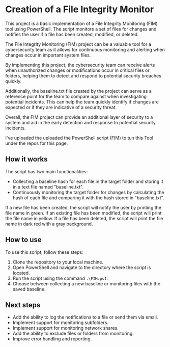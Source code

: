 # Creation of a File Integrity Monitor

This project is a basic implementation of a File Integrity Monitoring (FIM) tool using PowerShell. The script monitors a set of files for changes and notifies the user if a file has been created, modified, or deleted.

The File Integrity Monitoring (FIM) project can be a valuable tool for a cybersecurity team as it allows for continuous monitoring and alerting when changes occur in important system files. 

By implementing this project, the cybersecurity team can receive alerts when unauthorized changes or modifications occur in critical files or folders, helping them to detect and respond to potential security breaches quickly.

Additionally, the baseline.txt file created by the project can serve as a reference point for the team to compare against when investigating potential incidents. This can help the team quickly identify if changes are expected or if they are indicative of a security threat.

Overall, the FIM project can provide an additional layer of security to a system and aid in the early detection and response to potential security incidents.

I've uploaded the uploaded the PowerShell script (FIM) to tun this Tool under the repos for this page.


## How it works

The script has two main functionalities:
- Collecting a baseline hash for each file in the target folder and storing it in a text file named "baseline.txt".
- Continuously monitoring the target folder for changes by calculating the hash of each file and comparing it with the hash stored in "baseline.txt".

If a new file has been created, the script will notify the user by printing the file name in green. If an existing file has been modified, the script will print the file name in yellow. If a file has been deleted, the script will print the file name in dark red with a gray background.

## How to use

To use this script, follow these steps:
1. Clone the repository to your local machine.
2. Open PowerShell and navigate to the directory where the script is located.
3. Run the script using the command `.\FIM.ps1`.
4. Choose between collecting a new baseline or monitoring files with the saved baseline.

## Next steps

- Add the ability to log the notifications to a file or send them via email.
- Implement support for monitoring subfolders.
- Implement support for monitoring network shares.
- Add the ability to exclude files or folders from monitoring.
- Improve error handling and reporting.
